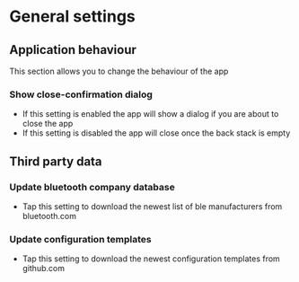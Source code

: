 # General settings

## Application behaviour

This section allows you to change the behaviour of the app

### Show close-confirmation dialog

- If this setting is enabled the app will show a dialog if you are about to close the app
- If this setting is disabled the app will close once the back stack is empty

## Third party data

### Update bluetooth company database

- Tap this setting to download the newest list of ble manufacturers from bluetooth.com

### Update configuration templates

- Tap this setting to download the newest configuration templates from github.com
